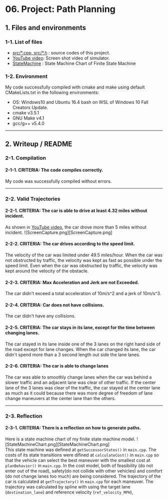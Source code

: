 # 06. Project: Path Planning

## 1. Files and environments
### 1-1. List of files
* [src/\*.cpp, src/\*.h](./src/) : source codes of this project.
* [YouTube video](https://youtu.be/Kau029bPIyg): Screen shot video of simulator.
* [StateMachine](./StateMachineChart.png) : State Machine Chart of Finite State Machine

### 1-2. Environment
My code successfully compiled with cmake and make using default CMakeLists.txt in the following environments:
* OS: Windows10 and Ubuntu 16.4 bash on WSL of Windows 10 Fall Creators Update.
* cmake v3.5.1
* GNU Make v4.1
* gcc/g++ v5.4.0

[//]: # (Image References)
[StateMachine]: ./StateMachineChart.png
[ScreenCapture]: ./ScreenCapture.png

---
## 2. Writeup / README

### 2-1. Compilation
#### 2-1-1. CRITERIA: The code compiles correctly.
My code was successfully compiled without errors.

---
### 2-2. Valid Trajectories
#### 2-2-1. CRITERIA: The car is able to drive at least 4.32 miles without incident.
As shown in [YouTube video](https://youtu.be/Kau029bPIyg), the car drove more than 5 miles without incident.
![ScreenCapture.png][ScreenCapture.png]  

#### 2-2-2. CRITERIA: The car drives according to the speed limit.
The velocity of the car was limited under 49.5 miles/hour. When the car was not obstructed by traffic, the velocity was kept as fast as possible under the speed limit. Even when the car was obstructed by traffic, the velocity was kept around the velocity of the obstacle.

#### 2-2-3. CRITERIA: Max Acceleration and Jerk are not Exceeded.
The car didn't exceed a total acceleration of 10m/s^2 and a jerk of 10m/s^3.


#### 2-2-4. CRITERIA: Car does not have collisions.
The car didn't have any collisions.

#### 2-2-5. CRITERIA: The car stays in its lane, except for the time between changing lanes.
The car stayed in its lane inside one of the 3 lanes on the right hand side of the road except for lane changes. When the car changed its lane, the car didn't spend more than a 3 second length out side the lane lanes.

#### 2-2-6. CRITERIA: The car is able to change lanes
The car was able to smoothly change lanes when the car was behind a slower traffic and an adjacent lane was clear of other traffic.
If the center lane of the 3 lanes was clear of the traffic, the car stayed at the center lane as much as it could because there was more degree of freedom of lane change maneuvers at the center lane than the others.

---
### 2-3. Reflection
#### 2-3-1. CRITERIA: There is a reflection on how to generate paths.
Here is a state machine chart of my finite state machine model.
![StateMachineChart.png][StateMachineChart.png]  
This state machine was defined at `getSuccessorStates()` in `main.cpp`.
The costs of its state transitions were difined at `calculateCost()` in `main.cpp` so that the vehicle can select the best maneuver with the smallest cost at `planBehavior()` in `main.cpp`. In the cost model, both of feasibility (do not enter out of the road), safety(do not collide with other vehicles) and comfort (do not change lanes too much) are being considered. The trajectory of the car is calculated at `getTrajectory()` in `main.cpp` for each maneuver. The trajectory was calculated by spline with using the target lane (`destination_lane`) and reference velocity (`ref_velocity_MPH`), 

